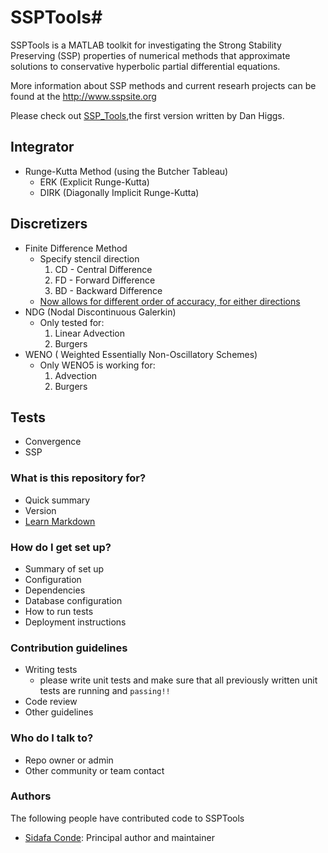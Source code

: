 # SSPTools#

SSPTools is a MATLAB toolkit for investigating the Strong Stability Preserving (SSP) properties of numerical methods that
approximate solutions to conservative hyperbolic partial differential equations. 

More information about SSP methods and current researh projects can be found at the http://www.sspsite.org

Please check out [SSP_Tools](https://github.com/DanielHiggs/SSP_Tools),the first version written by Dan Higgs.

## Integrator
* Runge-Kutta Method (using the Butcher Tableau)
	- ERK (Explicit Runge-Kutta)
	- DIRK (Diagonally Implicit Runge-Kutta)

## Discretizers
* Finite Difference Method
	- Specify stencil direction 
		1. CD - Central Difference
		2. FD - Forward Difference
		3. BD - Backward Difference
	- [Now allows for different order of accuracy, for either directions](https://en.wikipedia.org/wiki/Finite_difference_coefficient)
* NDG (Nodal Discontinuous Galerkin)
	- Only tested for:
		1. Linear Advection
		2. Burgers
* WENO ( Weighted Essentially
Non-Oscillatory Schemes)
	- Only WENO5 is working for:
		1. Advection
		2. Burgers

## Tests
* Convergence
* SSP

### What is this repository for? ###

* Quick summary
* Version
* [Learn Markdown](https://bitbucket.org/tutorials/markdowndemo)

### How do I get set up? ###

* Summary of set up
* Configuration
* Dependencies
* Database configuration
* How to run tests
* Deployment instructions

### Contribution guidelines ###

* Writing tests
	- please write unit tests and make sure that all previously written unit tests are running and `passing!!`
* Code review
* Other guidelines

### Who do I talk to? ###

* Repo owner or admin
* Other community or team contact

### Authors ###
The following people have contributed code to SSPTools 

 - [Sidafa Conde](http://hilbert.math.umassd.edu/~sconde/): Principal author and maintainer
